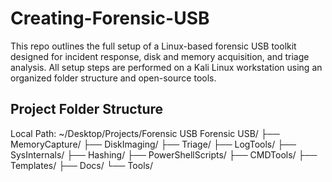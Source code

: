# Creating-Forensic-USB
This repo outlines the full setup of a Linux-based forensic USB toolkit designed for incident response, disk and memory acquisition, and triage analysis. All setup steps are performed on a Kali Linux workstation using an organized folder structure and open-source tools.

<h2>Project Folder Structure</h2>
  Local Path: ~/Desktop/Projects/Forensic USB
Forensic USB/
├── MemoryCapture/
├── DiskImaging/
├── Triage/
├── LogTools/
├── SysInternals/
├── Hashing/
├── PowerShellScripts/
├── CMDTools/
├── Templates/
├── Docs/
└── Tools/
